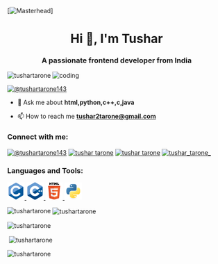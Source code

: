 [![Masterhead](https://mir-s3-cdn-cf.behance.net/project_modules/max_1200/79731568097599.5b50bca477735.jpg)]
<h1 align="center">Hi 👋, I'm Tushar</h1>
<h3 align="center">A passionate frontend developer from India</h3>
<img align="right" alt="coding"width="400" src="https://rse-academy.com/wp-content/uploads/2023/11/coding-3d-animation.png">

<p align="left"> <img src="https://komarev.com/ghpvc/?username=tushartarone&label=Profile%20views&color=0e75b6&style=flat" alt="tushartarone" /> </p>

<p align="left"> <a href="https://twitter.com/@tushartarone143" target="blank"><img src="https://img.shields.io/twitter/follow/@tushartarone143?logo=twitter&style=for-the-badge" alt="@tushartarone143" /></a> </p>

- 💬 Ask me about **html,python,c++,c,java**

- 📫 How to reach me **tushar2tarone@gmail.com**

<h3 align="left">Connect with me:</h3>
<p align="left">
<a href="https://twitter.com/@tushartarone143" target="blank"><img align="center" src="https://raw.githubusercontent.com/rahuldkjain/github-profile-readme-generator/master/src/images/icons/Social/twitter.svg" alt="@tushartarone143" height="30" width="40" /></a>
<a href="https://linkedin.com/in/tushar tarone" target="blank"><img align="center" src="https://raw.githubusercontent.com/rahuldkjain/github-profile-readme-generator/master/src/images/icons/Social/linked-in-alt.svg" alt="tushar tarone" height="30" width="40" /></a>
<a href="https://fb.com/tushar tarone" target="blank"><img align="center" src="https://raw.githubusercontent.com/rahuldkjain/github-profile-readme-generator/master/src/images/icons/Social/facebook.svg" alt="tushar tarone" height="30" width="40" /></a>
<a href="https://instagram.com/tushar_tarone_" target="blank"><img align="center" src="https://raw.githubusercontent.com/rahuldkjain/github-profile-readme-generator/master/src/images/icons/Social/instagram.svg" alt="tushar_tarone_" height="30" width="40" /></a>
</p>

<h3 align="left">Languages and Tools:</h3>
<p align="left"> <a href="https://www.cprogramming.com/" target="_blank" rel="noreferrer"> <img src="https://raw.githubusercontent.com/devicons/devicon/master/icons/c/c-original.svg" alt="c" width="40" height="40"/> </a> <a href="https://www.w3schools.com/cpp/" target="_blank" rel="noreferrer"> <img src="https://raw.githubusercontent.com/devicons/devicon/master/icons/cplusplus/cplusplus-original.svg" alt="cplusplus" width="40" height="40"/> </a> <a href="https://www.w3.org/html/" target="_blank" rel="noreferrer"> <img src="https://raw.githubusercontent.com/devicons/devicon/master/icons/html5/html5-original-wordmark.svg" alt="html5" width="40" height="40"/> </a> <a href="https://www.python.org" target="_blank" rel="noreferrer"> <img src="https://raw.githubusercontent.com/devicons/devicon/master/icons/python/python-original.svg" alt="python" width="40" height="40"/> </a> </p>

<p><img align="left" src="https://github-readme-stats.vercel.app/api/top-langs?username=tushartarone&show_icons=true&locale=en&layout=compact" alt="tushartarone" /></p>

<p>&nbsp;<img align="center" src="https://github-readme-stats.vercel.app/api?username=tushartarone&show_icons=true&locale=en" alt="tushartarone" /></p>

<p><img align="center" src="https://github-readme-streak-stats.herokuapp.com/?user=tushartarone&" alt="tushartarone" /></p>

<p>&nbsp;<img align="center" src="https://github-readme-stats.vercel.app/api?username=tushartarone&show_icons=true&locale=en" alt="tushartarone" /></p>

<p><img align="center" src="https://github-readme-streak-stats.herokuapp.com/?user=tushartarone&" alt="tushartarone" /></p>
